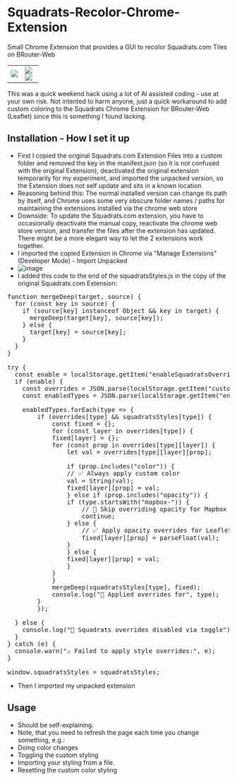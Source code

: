 # Squadrats-Recolor-Chrome-Extension
Small Chrome Extension that provides a GUI to recolor Squadrats.com Tiles on BRouter-Web

<table>
  <tr>
    <td width="45%">
      <img src="https://github.com/user-attachments/assets/121df889-b792-440a-a55d-a4a8a08225a3"/>
      <!-- <img src="https://github.com/user-attachments/assets/1619bf1d-dece-4f55-a0e4-251879bf2cd4"/> -->
    </td>
    <td width="55%">
      <img src="https://github.com/user-attachments/assets/10c8a59f-7023-4203-9871-0d068c6e97f6"/>
      <br/>
      <img src="https://github.com/user-attachments/assets/8eeab066-ee2d-4edb-a779-cee8dd9fb368"/>
    </td>
  </tr>
</table>



<!--
| ![image](https://github.com/user-attachments/assets/1619bf1d-dece-4f55-a0e4-251879bf2cd4) | ![image](https://github.com/user-attachments/assets/10c8a59f-7023-4203-9871-0d068c6e97f6) ![image](https://github.com/user-attachments/assets/8eeab066-ee2d-4edb-a779-cee8dd9fb368) |
|-------------------------------------------------------------------------------------------|-------------------------------------------------------------------------------------------|
-->

This was a quick weekend hack using a lot of AI assisted coding - use at your own risk.
Not intented to harm anyone, just a quick workaround to add custom coloring to the Squadrats Chrome Extension for BRouter-Web (Leaflet) since this is something I found lacking.

## Installation - How I set it up

- First I copied the original Squadrats.com Extension Files into a custom folder and removed the key in the manifest.json (so it is not confused with the original Extension), deactivated the original extension temporarily for my experiment, and imported the unpacked version, so the Extension does not self update and sits in a known location
- Reasoning behind this: The normal installed version can change its path by itself, and Chrome uses some very obscure folder names / paths for maintaining the extensions installed via the chrome web store
- Downside: To update the Squadrats.com extension, you have to occasionally deactivate the manual copy, reactivate the chrome web store version, and transfer the files after the extension has updated. There might be a more elegant way to let the 2 extensions work together.
- I imported the copied Extension in Chrome via "Manage Extensions" (Developer Mode) - Import Unpacked
- ![image](https://github.com/user-attachments/assets/4462b532-613a-423b-af3e-df74564a2b59)
- I added this code to the end of the squadratsStyles.js in the copy of the original Squadrats.com Extension:

<pre>
function mergeDeep(target, source) {
  for (const key in source) {
    if (source[key] instanceof Object && key in target) {
      mergeDeep(target[key], source[key]);
    } else {
      target[key] = source[key];
    }
  }
}

try {
  const enable = localStorage.getItem("enableSquadratsOverrides") === "true";
  if (enable) {
    const overrides = JSON.parse(localStorage.getItem("customSquadratsStyles") || "{}");
    const enabledTypes = JSON.parse(localStorage.getItem("enabledSquadratsTypes") || "[]");

    enabledTypes.forEach(type => {
        if (overrides[type] && squadratsStyles[type]) {
            const fixed = {};
            for (const layer in overrides[type]) {
            fixed[layer] = {};
            for (const prop in overrides[type][layer]) {
                let val = overrides[type][layer][prop];

                if (prop.includes("color")) {
                // ✅ Always apply custom color
                val = String(val);
                fixed[layer][prop] = val;
                } else if (prop.includes("opacity")) {
                if (type.startsWith("mapbox-")) {
                    // 🚫 Skip overriding opacity for Mapbox styles → keep interpolate scaffolding
                    continue;
                } else {
                    // ✅ Apply opacity overrides for Leaflet
                    fixed[layer][prop] = parseFloat(val);
                }
                } else {
                fixed[layer][prop] = val;
                }
            }
            }
            mergeDeep(squadratsStyles[type], fixed);
            console.log("🎨 Applied overrides for", type);
        }
        });

  } else {
    console.log("🎨 Squadrats overrides disabled via toggle");
  }
} catch (e) {
  console.warn("⚠️ Failed to apply style overrides:", e);
}

window.squadratsStyles = squadratsStyles;
</pre>


- Then I imported my unpacked extension

## Usage

- Should be self-explaining.
- Note, that you need to refresh the page each time you change something, e.g.:
- Doing color changes
- Toggling the custom styling
- Importing your styling from a file.
- Resetting the custom color styling


